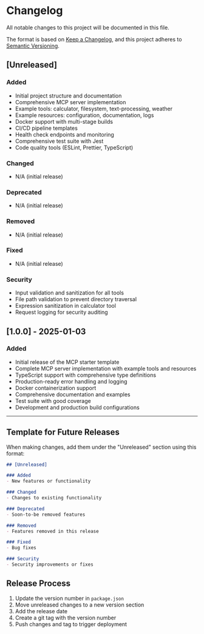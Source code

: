 # Changelog

All notable changes to this project will be documented in this file.

The format is based on [Keep a Changelog](https://keepachangelog.com/en/1.0.0/),
and this project adheres to [Semantic Versioning](https://semver.org/spec/v2.0.0.html).

## [Unreleased]

### Added
- Initial project structure and documentation
- Comprehensive MCP server implementation
- Example tools: calculator, filesystem, text-processing, weather
- Example resources: configuration, documentation, logs
- Docker support with multi-stage builds
- CI/CD pipeline templates
- Health check endpoints and monitoring
- Comprehensive test suite with Jest
- Code quality tools (ESLint, Prettier, TypeScript)

### Changed
- N/A (initial release)

### Deprecated
- N/A (initial release)

### Removed
- N/A (initial release)

### Fixed
- N/A (initial release)

### Security
- Input validation and sanitization for all tools
- File path validation to prevent directory traversal
- Expression sanitization in calculator tool
- Request logging for security auditing

## [1.0.0] - 2025-01-03

### Added
- Initial release of the MCP starter template
- Complete MCP server implementation with example tools and resources
- TypeScript support with comprehensive type definitions
- Production-ready error handling and logging
- Docker containerization support
- Comprehensive documentation and examples
- Test suite with good coverage
- Development and production build configurations

---

## Template for Future Releases

When making changes, add them under the "Unreleased" section using this format:

```markdown
## [Unreleased]

### Added
- New features or functionality

### Changed
- Changes to existing functionality

### Deprecated
- Soon-to-be removed features

### Removed
- Features removed in this release

### Fixed
- Bug fixes

### Security
- Security improvements or fixes
```

## Release Process

1. Update the version number in `package.json`
2. Move unreleased changes to a new version section
3. Add the release date
4. Create a git tag with the version number
5. Push changes and tag to trigger deployment